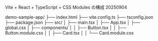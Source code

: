 Vite + React + TypeScript + CSS Modules の構成 20250904

demo-sample-app/
├── index.html
├── vite.config.ts
├── tsconfig.json
├── package.json
├── src/
│   ├── main.tsx
│   ├── App.tsx
│   ├── global.css
│   ├── components/
│   │   ├── Button.tsx
│   │   ├── Button.module.css
│   │   ├── Card.tsx
│   │   └── Card.module.css
